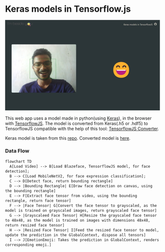 # Keras models in Tensorflow.js

![Working Demo](./screenshots/demo.jpeg)

This web app uses a model made in python(using [Keras](https://keras.io/)), in the browser with [TensorflowJS](https://tensorflow.org/js/).
The model is converted from Keras(.h5 or .hdf5) to TensorflowJS compatible with the help of this tool: [TensorflowJS Converter](https://www.tensorflow.org/js/tutorials/conversion/import_keras).

Keras model is taken from this [repo](https://github.com/liminze/Real-time-Facial-Expression-Recognition-and-Fast-Face-Detection/tree/master/models/best_model).
Converted model is [here](https://github.com/Eessh/keras-models-in-tfjs/tree/master/public/converted_models/FaceExpression-MUL_KSIZE_MobileNet_v2_best).

### Data Flow

```mermaid
flowchart TD
  A[Load Video] --> B[Load Blazeface, TensorflowJS model, for face detection];
  B --> C[Load MobileNetV2, for face expression classification];
  C --> D[Detect face, return bounding rectangle]
  D --> |Bounding Rectangle| E[Draw face detection on canvas, using the bounding rectangle]
  E --> F[Extract face tensor from video, using the bounding rectangle, return face tensor]
  F --> |Face Tensor| G[Convert the face tensor to grayscaled, as the model is trained on grayscaled images, return grayscaled face tensor]
  G --> |Grayscaleed Face Tensor| H[Resize the grayscaled face tensor to 48x48, as the model is trained on images with dimensions 48x48, return resized face tensor]
  H --> |Resized Face Tensor| I[Feed the resized face tensor to model, update the prediction in the GlobalContext, dispose all tensors]
  I --> J[EmotionEmoji: Takes the prediction in GlobalContext, renders corresponding emoji.]
```